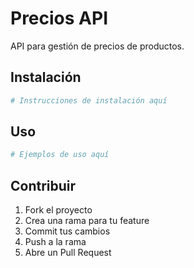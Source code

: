 # Precios API

API para gestión de precios de productos.

## Instalación

```bash
# Instrucciones de instalación aquí
```

## Uso

```bash
# Ejemplos de uso aquí
```

## Contribuir

1. Fork el proyecto
2. Crea una rama para tu feature
3. Commit tus cambios
4. Push a la rama
5. Abre un Pull Request 
